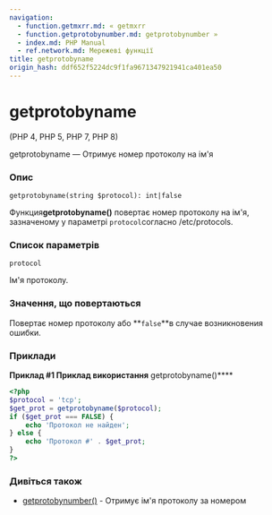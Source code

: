 ```yaml
---
navigation:
  - function.getmxrr.md: « getmxrr
  - function.getprotobynumber.md: getprotobynumber »
  - index.md: PHP Manual
  - ref.network.md: Мережеві функції
title: getprotobyname
origin_hash: ddf652f5224dc9f1fa9671347921941ca401ea50
---
```

# getprotobyname

(PHP 4, PHP 5, PHP 7, PHP 8)

getprotobyname — Отримує номер протоколу на ім'я

### Опис

```methodsynopsis
getprotobyname(string $protocol): int|false
```

Функция**getprotobyname()** повертає номер протоколу на ім'я, зазначеному у параметрі `protocol`согласно /etc/protocols.

### Список параметрів

`protocol`

Ім'я протоколу.

### Значення, що повертаються

Повертає номер протоколу або \*\*`false`\*\*в случае возникновения ошибки.

### Приклади

**Приклад #1 Приклад використання** getprotobyname()\*\*\*\*

```php
<?php
$protocol = 'tcp';
$get_prot = getprotobyname($protocol);
if ($get_prot === FALSE) {
    echo 'Протокол не найден';
} else {
    echo 'Протокол #' . $get_prot;
}
?>
```

### Дивіться також

-   [getprotobynumber()](function.getprotobynumber.md) \- Отримує ім'я протоколу за номером
